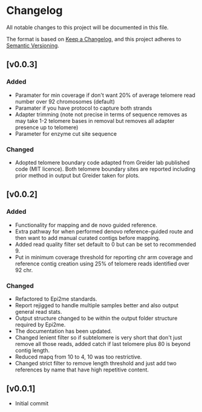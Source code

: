 # Changelog
All notable changes to this project will be documented in this file.

The format is based on [Keep a Changelog](https://keepachangelog.com/en/1.1.0/),
and this project adheres to [Semantic Versioning](https://semver.org/spec/v2.0.0.html).

## [v0.0.3]
### Added
- Paramater for min coverage if don't want 20% of average telomere read number over 92 chromosomes (default)
- Paramater if you have protocol to capture both strands
- Adapter trimming (note not precise in terms of sequence removes as may take 1-2 telomere bases in removal but removes all adapter presence up to telomere)
- Parameter for enzyme cut site sequence

### Changed
- Adopted telomere boundary code adapted from Greider lab published code (MIT licence). Both telomere boundary sites are reported including prior method in output but Greider taken for plots.

## [v0.0.2]
### Added
- Functionality for mapping and de novo guided reference.
- Extra pathway for when performed denovo reference-guided route and then want to add manual curated contigs before mapping.
- Added read quality filter set default to 0 but can be set to recommended 9.
- Put in minimum coverage threshold for reporting chr arm coverage and reference contig creation using 25% of telomere reads identified over 92 chr.

### Changed
- Refactored to Epi2me standards.
- Report rejigged to handle multiple samples better and also output general read stats.
- Output structure changed to be within the output folder structure required by Epi2me.
- The documentation has been updated.
- Changed lenient filter so if subtelomere is very short that don't just remove all those reads, added catch if last telomere plus 80 is beyond contig length.
- Reduced mapq from 10 to 4, 10 was too restrictive.
- Changed strict filter to remove length threshold and just add two references by name that have high repetitive content.

## [v0.0.1]
- Initial commit
